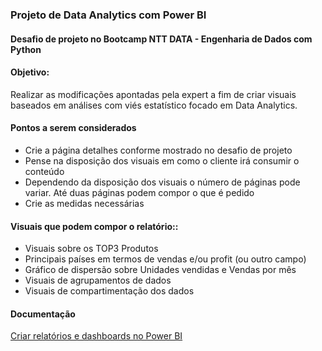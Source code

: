 
### Projeto de Data Analytics com Power BI

#### Desafio de projeto no Bootcamp NTT DATA - Engenharia de Dados com Python 

#### Objetivo:

Realizar as modificações apontadas pela expert a fim de criar visuais baseados em análises com viés estatístico focado em Data Analytics. 

#### Pontos a serem considerados

- Crie a página detalhes conforme mostrado no desafio de projeto
- Pense na disposição dos visuais em como o cliente irá consumir o conteúdo
- Dependendo da disposição dos visuais o número de páginas pode variar. Até duas páginas podem compor o que é pedido
- Crie as medidas necessárias


#### Visuais que podem compor o relatório::

- Visuais sobre os TOP3 Produtos
- Principais países em termos de vendas e/ou profit (ou outro campo)
- Gráfico de dispersão sobre Unidades vendidas e Vendas por mês
- Visuais de agrupamentos de dados
- Visuais de compartimentação dos dados


#### Documentação

[Criar relatórios e dashboards no Power BI](https://learn.microsoft.com/pt-br/power-bi/create-reports/)









